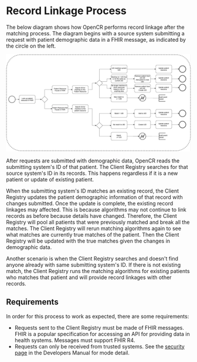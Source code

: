 # Record Linkage Process

The below diagram shows how OpenCR performs record linkage after the matching process. The diagram begins with a source system submitting a request with patient demographic data in a FHIR message, as indicated by the circle on the left.

![Matching Process](../images/matching.png)

After requests are submitted with demographic data, OpenCR reads the submitting system's ID of that patient. The Client Registry searches for that source system's ID in its records. This happens regardless if it is a new patient or update of existing patient.

When the submitting system's ID matches an existing record, the Client Registry updates the patient demographic information of that record with changes submitted. Once the update is complete, the existing record linkages may affected. This is because algorithms may not continue to link records as before because details have changed. Therefore, the Client Registry will pool all patients that were previously matched and break all the matches. The Client Registry will rerun matching algorithms again to see what matches are currently true matches of the patient. Then the Client Registry will be updated with the true matches given the changes in demographic data.

Another scenario is when the Client Registry searches and doesn't find anyone already with same submitting system's ID.
If there is not existing match, the Client Registry runs the matching algorithms for existing patients who matches that patient and will provide record linkages with other records.

## Requirements

In order for this process to work as expected, there are some requirements:

* Requests sent to the Client Registry must be made of FHIR messages. FHIR is a popular specification for accessing an API for providing data in health systems. Messages must support FHIR R4.
* Requests can only be received from trusted systems. See the [security page](../dev/security.md) in the Developers Manual for mode detail.